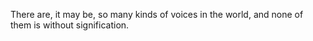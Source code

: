There are, it may be, so many kinds of voices in the world, and none of them is without signification.
